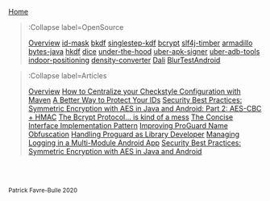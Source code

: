 [Home](/)

> :Collapse label=OpenSource
>
> [Overview](/opensource/)
> [id-mask](/opensource/id-mask)
> [bkdf](/opensource/bkdf)
> [singlestep-kdf](/opensource/singlestep-kdf)
> [bcrypt](/opensource/bcrypt)
> [slf4j-timber](/opensource/slf4j-timber)
> [armadillo](/opensource/armadillo)
> [bytes-java](/opensource/bytes-java)
> [hkdf](/opensource/hkdf)
> [dice](/opensource/dice)
> [under-the-hood](/opensource/under-the-hood)
> [uber-apk-signer](/opensource/uber-apk-signer)
> [uber-adb-tools](/opensource/uber-adb-tools)
> [indoor-positioning](/opensource/indoor-positioning)
> [density-converter](/opensource/density-converter)
> [Dali](/opensource/Dali)
> [BlurTestAndroid](/opensource/BlurTestAndroid)


> :Collapse label=Articles
>
> [Overview](/articles/)
> [How to Centralize your Checkstyle Configuration with Maven](/articles/How-to-Centralize-your-Checkstyle-Configuration-with-Maven)
> [A Better Way to Protect Your IDs](/articles/A-Better-Way-to-Protect-Your-IDs)
> [Security Best Practices: Symmetric Encryption with AES in Java and Android: Part 2: AES-CBC + HMAC](/articles/Security-Best-Practices_-Symmetric-Encryption-with-AES-in-Java-and-Android_-Part-2_-AES-CBC-+-HMAC)
> [The Bcrypt Protocol… is kind of a mess](/articles/The-Bcrypt-Protocol_-is-kind-of-a-mess)
> [The Concise Interface Implementation Pattern](/articles/The-Concise-Interface-Implementation-Pattern)
> [Improving ProGuard Name Obfuscation](/articles/Improving-ProGuard-Name-Obfuscation)
> [Handling Proguard as Library Developer](/articles/Handling-Proguard-as-Library-Developer)
> [Managing Logging in a Multi-Module Android App](/articles/Managing-Logging-in-a-Multi-Module-Android-App)
> [Security Best Practices: Symmetric Encryption with AES in Java and Android](/articles/Security-Best-Practices_-Symmetric-Encryption-with-AES-in-Java-and-Android)

<br><br>

<small>Patrick Favre-Bulle 2020</small>
